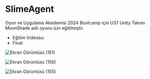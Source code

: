 # SlimeAgent

Oyun ve Uygulama Akedemisi 2024 Bootcamp için U37 Unity Takımı MoonShade adlı oyunu için eğitilmiştir.

- Eğitim Videosu:
- Final:

![Ekran Görüntüsü (151)](https://github.com/user-attachments/assets/11fceda2-fa80-4cb3-9687-34646b48e2c8)

![Ekran Görüntüsü (156)](https://github.com/user-attachments/assets/09ec1cd4-211f-4233-8e31-4ba95d984cc1)

![Ekran Görüntüsü (155)](https://github.com/user-attachments/assets/e67660ca-a915-4232-8489-9f81008e7a23)
